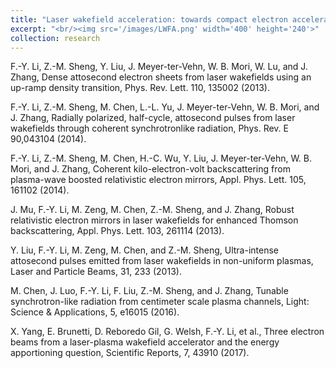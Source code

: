 ```yaml
---
title: "Laser wakefield acceleration: towards compact electron accelerator and ultrashort coherent light sources"
excerpt: "<br/><img src='/images/LWFA.png' width='400' height='240'>"
collection: research
---
```


F.-Y. Li, Z.-M. Sheng, Y. Liu, J. Meyer-ter-Vehn, W. B. Mori, W. Lu, and J. Zhang, Dense attosecond electron sheets from laser wakefields using an up-ramp density transition, Phys. Rev. Lett. 110, 135002 (2013).

F.-Y. Li, Z.-M. Sheng, M. Chen, L.-L. Yu, J. Meyer-ter-Vehn, W. B. Mori, and J. Zhang, Radially polarized, half-cycle, attosecond pulses from laser wakefields through coherent synchrotronlike radiation, Phys. Rev. E 90,043104 (2014).

F.-Y. Li, Z.-M. Sheng, M. Chen, H.-C. Wu, Y. Liu, J. Meyer-ter-Vehn, W. B. Mori, and J. Zhang, Coherent kilo-electron-volt backscattering from plasma-wave boosted relativistic electron mirrors, Appl. Phys. Lett. 105, 161102 (2014).

J. Mu, F.-Y. Li, M. Zeng, M. Chen, Z.-M. Sheng, and J. Zhang, Robust relativistic electron mirrors in laser wakefields for enhanced Thomson backscattering, Appl. Phys. Lett. 103, 261114 (2013).

Y. Liu, F.-Y. Li, M. Zeng, M. Chen, and Z.-M. Sheng, Ultra-intense attosecond pulses emitted from laser wakefields in non-uniform plasmas, Laser and Particle Beams, 31, 233 (2013).

M. Chen, J. Luo, F.-Y. Li, F. Liu, Z.-M. Sheng, and J. Zhang, Tunable synchrotron-like radiation from centimeter scale plasma channels, Light: Science & Applications, 5, e16015 (2016).

X. Yang, E. Brunetti, D. Reboredo Gil, G. Welsh, F.-Y. Li, et al., Three electron beams from a laser-plasma wakefield accelerator and the energy apportioning question, Scientific Reports, 7, 43910 (2017).
